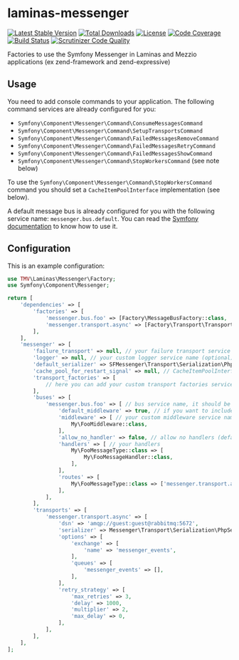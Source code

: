 # laminas-messenger

[![Latest Stable Version](https://poser.pugx.org/thomasvargiu/laminas-messenger/v/stable)](https://packagist.org/packages/thomasvargiu/laminas-messenger)
[![Total Downloads](https://poser.pugx.org/thomasvargiu/laminas-messenger/downloads)](https://packagist.org/packages/thomasvargiu/laminas-messenger)
[![License](https://poser.pugx.org/thomasvargiu/laminas-messenger/license)](https://packagist.org/packages/thomasvargiu/laminas-messenger)
[![Code Coverage](https://scrutinizer-ci.com/g/thomasvargiu/laminas-messenger/badges/coverage.png?b=master)](https://scrutinizer-ci.com/g/thomasvargiu/laminas-messenger/?branch=master)
[![Build Status](https://scrutinizer-ci.com/g/thomasvargiu/laminas-messenger/badges/build.png?b=master)](https://scrutinizer-ci.com/g/thomasvargiu/laminas-messenger/build-status/master)
[![Scrutinizer Code Quality](https://scrutinizer-ci.com/g/thomasvargiu/laminas-messenger/badges/quality-score.png?b=master)](https://scrutinizer-ci.com/g/thomasvargiu/laminas-messenger/?branch=master)

Factories to use the Symfony Messenger in Laminas and Mezzio applications (ex zend-framework and zend-expressive)

## Usage

You need to add console commands to your application. The following command services are already configured for you:

- `Symfony\Component\Messenger\Command\ConsumeMessagesCommand`
- `Symfony\Component\Messenger\Command\SetupTransportsCommand`
- `Symfony\Component\Messenger\Command\FailedMessagesRemoveCommand`
- `Symfony\Component\Messenger\Command\FailedMessagesRetryCommand`
- `Symfony\Component\Messenger\Command\FailedMessagesShowCommand`
- `Symfony\Component\Messenger\Command\StopWorkersCommand` (see note below)

To use the `Symfony\Component\Messenger\Command\StopWorkersCommand` command you should set a `CacheItemPoolInterface`
implementation (see below).

A default message bus is already configured for you with the following service name: `messenger.bus.default`.
You can read the [Symfony documentation](https://symfony.com/doc/current/components/messenger.html) to know
how to use it.

## Configuration

This is an example configuration:

```php
use TMV\Laminas\Messenger\Factory;
use Symfony\Component\Messenger;

return [
    'dependencies' => [
        'factories' => [
            'messenger.bus.foo' => [Factory\MessageBusFactory::class, 'messenger.bus.foo'], // the name must be the same as the bus configuration key
            'messenger.transport.async' => [Factory\Transport\TransportFactory::class, 'messenger.transport.async'], // the name must be the same as the transport configuration key
        ],
    ],
    'messenger' => [
        'failure_transport' => null, // your failure transport service name (optional)
        'logger' => null, // your custom logger service name (optional)
        'default_serializer' => SFMessenger\Transport\Serialization\PhpSerializer::class, // default messenger serializer, it should be a service name
        'cache_pool_for_restart_signal' => null, // CacheItemPoolInterface service name implementation if you want to use stop workers command
        'transport_factories' => [
            // here you can add your custom transport factories services
        ],
        'buses' => [
            'messenger.bus.foo' => [ // bus service name, it should be registered as a service with the same name
                'default_middleware' => true, // if you want to include default middleware (default: true)
                'middleware' => [ // your custom middleware service names
                    My\FooMiddleware::class,
                ],
                'allow_no_handler' => false, // allow no handlers (default: false)
                'handlers' => [ // your handlers
                    My\FooMessageType::class => [
                        My\FooMessageHandler::class,
                    ],
                ],
                'routes' => [
                    My\FooMessageType::class => ['messenger.transport.async'], // route message types to this transport
                ],
            ],
        ],
        'transports' => [
            'messenger.transport.async' => [
                'dsn' => 'amqp://guest:guest@rabbitmq:5672',
                'serializer' => Messenger\Transport\Serialization\PhpSerializer::class, // custom serializer service
                'options' => [
                    'exchange' => [
                        'name' => 'messenger_events',
                    ],
                    'queues' => [
                        'messenger_events' => [],
                    ],
                ],
                'retry_strategy' => [
                    'max_retries' => 3,
                    'delay' => 1000,
                    'multiplier' => 2,
                    'max_delay' => 0,
                ],
            ],
        ],
    ],
];
```
